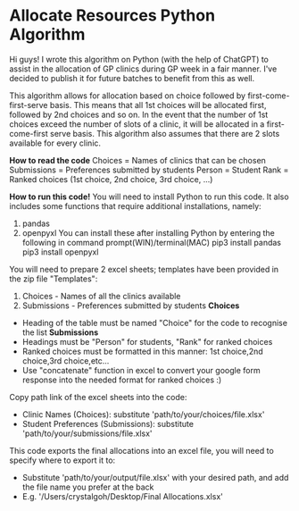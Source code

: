 # Allocate Resources Python Algorithm
Hi guys! I wrote this algorithm on Python (with the help of ChatGPT) to assist in the allocation of GP clinics during GP week in a fair manner.
I've decided to publish it for future batches to benefit from this as well.

This algorithm allows for allocation based on choice followed by first-come-first-serve basis.
This means that all 1st choices will be allocated first, followed by 2nd choices and so on.
In the event that the number of 1st choices exceed the number of slots of a clinic, it will be allocated in a first-come-first serve basis.
This algorithm also assumes that there are 2 slots available for every clinic. 

**How to read the code**
Choices = Names of clinics that can be chosen
Submissions = Preferences submitted by students
Person = Student
Rank = Ranked choices (1st choice, 2nd choice, 3rd choice, ...)

**How to run this code!**
You will need to install Python to run this code.
It also includes some functions that require additional installations, namely:
1. pandas
2. openpyxl
You can install these after installing Python by entering the following in command prompt(WIN)/terminal(MAC)
  pip3 install pandas
  pip3 install openpyxl
 
You will need to prepare 2 excel sheets; templates have been provided in the zip file "Templates":
1. Choices - Names of all the clinics available
2. Submissions - Preferences submitted by students
**Choices**
- Heading of the table must be named "Choice" for the code to recognise the list
**Submissions**
- Headings must be "Person" for students, "Rank" for ranked choices
- Ranked choices must be formatted in this manner: 1st choice,2nd choice,3rd choice,etc...
- Use "concatenate" function in excel to convert your google form response into the needed format for ranked choices :)

Copy path link of the excel sheets into the code:
- Clinic Names (Choices): substitute 'path/to/your/choices/file.xlsx'
- Student Preferences (Submissions): substitute 'path/to/your/submissions/file.xlsx'

This code exports the final allocations into an excel file, you will need to specify where to export it to:
- Substitute 'path/to/your/output/file.xlsx' with your desired path, and add the file name you prefer at the back
- E.g. '/Users/crystalgoh/Desktop/Final Allocations.xlsx'
